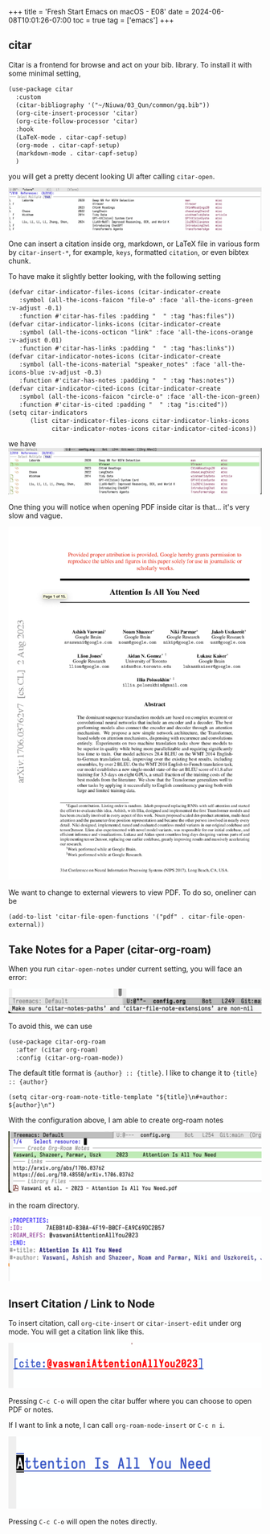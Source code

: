 +++
title = 'Fresh Start Emacs on macOS - E08'
date = 2024-06-08T10:01:26-07:00
toc = true
tag = ['emacs']
+++

## citar

Citar is a frontend for browse and act on your bib. library. To install it with some minimal setting,

```elisp
(use-package citar
  :custom
  (citar-bibliography '("~/Niuwa/03_Qun/common/gq.bib"))
  (org-cite-insert-processor 'citar)
  (org-cite-follow-processor 'citar)
  :hook
  (LaTeX-mode . citar-capf-setup)
  (org-mode . citar-capf-setup)
  (markdown-mode . citar-capf-setup)
  )
```

you will get a pretty decent looking UI after calling `citar-open`.

![citar01](citar01.png)

One can insert a citation inside org, markdown, or LaTeX file in various form by `citar-insert-*`, for example, `keys`, formatted `citation`, or even bibtex chunk.

To have make it slightly better looking, with the following setting

```elisp
(defvar citar-indicator-files-icons (citar-indicator-create
   :symbol (all-the-icons-faicon "file-o" :face 'all-the-icons-green :v-adjust -0.1)
   :function #'citar-has-files :padding "  " :tag "has:files"))
(defvar citar-indicator-links-icons (citar-indicator-create
   :symbol (all-the-icons-octicon "link" :face 'all-the-icons-orange :v-adjust 0.01)
   :function #'citar-has-links :padding "  " :tag "has:links"))
(defvar citar-indicator-notes-icons (citar-indicator-create
   :symbol (all-the-icons-material "speaker_notes" :face 'all-the-icons-blue :v-adjust -0.3)
   :function #'citar-has-notes :padding "  " :tag "has:notes"))
(defvar citar-indicator-cited-icons (citar-indicator-create
   :symbol (all-the-icons-faicon "circle-o" :face 'all-the-icon-green)
   :function #'citar-is-cited :padding "  " :tag "is:cited"))
(setq citar-indicators
      (list citar-indicator-files-icons citar-indicator-links-icons
            citar-indicator-notes-icons citar-indicator-cited-icons))
```

we have
![citar02](citar02.png)

One thing you will notice when opening PDF inside citar is that... it's very slow and vague.

![docview](docview.png)

We want to change to external viewers to view PDF. To do so, oneliner can be

```elisp
(add-to-list 'citar-file-open-functions '("pdf" . citar-file-open-external))
```

## Take Notes for a Paper (citar-org-roam)

When you run `citar-open-notes` under current setting, you will face an error:

![citar03](citar03.png)

To avoid this, we can use

```elisp
(use-package citar-org-roam
  :after (citar org-roam)
  :config (citar-org-roam-mode))
```

The default title format is `{author} :: {title}`. I like to change it to `{title} :: {author}`

```elisp
(setq citar-org-roam-note-title-template "${title}\n#+author: ${author}\n")
```

With the configuration above, I am able to create org-roam notes

![citar04](citar04.png)

in the roam directory. 

![citar05](citar05.png)

## Insert Citation / Link to Node

To insert citation, call `org-cite-insert` or `citar-insert-edit` under org mode. You will get a citation link like this.

![citar06](citar06.png)

Pressing `C-c C-o` will open the citar buffer where you can choose to open PDF or notes.

If I want to link a note, I can call `org-roam-node-insert` or `C-c n i`.

![alt text](citar07.png)

Pressing `C-c C-o` will open the notes directly.